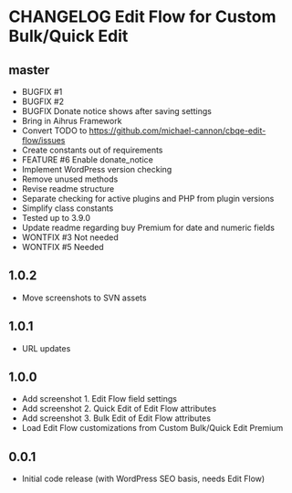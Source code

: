 # CHANGELOG Edit Flow for Custom Bulk/Quick Edit

## master
* BUGFIX #1
* BUGFIX #2
* BUGFIX Donate notice shows after saving settings
* Bring in Aihrus Framework
* Convert TODO to https://github.com/michael-cannon/cbqe-edit-flow/issues
* Create constants out of requirements
* FEATURE #6 Enable donate_notice
* Implement WordPress version checking
* Remove unused methods
* Revise readme structure
* Separate checking for active plugins and PHP from plugin versions
* Simplify class constants
* Tested up to 3.9.0
* Update readme regarding buy Premium for date and numeric fields
* WONTFIX #3 Not needed
* WONTFIX #5 Needed

## 1.0.2
* Move screenshots to SVN assets

## 1.0.1
* URL updates

## 1.0.0
* Add screenshot 1. Edit Flow field settings
* Add screenshot 2. Quick Edit of Edit Flow attributes
* Add screenshot 3. Bulk Edit of Edit Flow attributes
* Load Edit Flow customizations from Custom Bulk/Quick Edit Premium

## 0.0.1
* Initial code release (with WordPress SEO basis, needs Edit Flow)